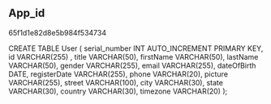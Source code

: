 ## App_id 

65f1d1e82d8e5b984f534734



CREATE TABLE User (
    serial_number INT AUTO_INCREMENT PRIMARY KEY,
    id VARCHAR(255) ,
    title VARCHAR(50),
    firstName VARCHAR(50),
    lastName VARCHAR(50),
    gender VARCHAR(255),
    email VARCHAR(255),
    dateOfBirth DATE,
    registerDate VARCHAR(255),
    phone VARCHAR(20),
    picture VARCHAR(255),
    street VARCHAR(100),
    city VARCHAR(30),
    state VARCHAR(30),
    country VARCHAR(30),
    timezone VARCHAR(20)
);